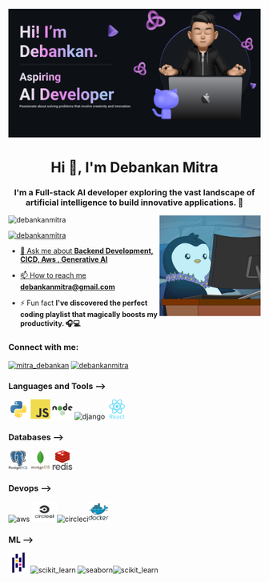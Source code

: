 ![MasterHead](dev.png)
<h1 align="center">Hi 👋, I'm Debankan Mitra</h1>
<h3 align="center">I'm a Full-stack AI developer exploring the vast landscape of artificial intelligence to build innovative applications. 🚀</h3>

<img align="right" alt="Coding" width="40%" src="giphy.gif">

<p align="left"> <img src="https://komarev.com/ghpvc/?username=debankanmitra&label=Profile%20views&color=0e75b6&style=flat" alt="debankanmitra" /> </p>
<p align="left"> <a href="https://twitter.com/mitra_debankan" target="blank"><img src="https://img.shields.io/twitter/follow/mitra_debankan?logo=twitter&style=for-the-badge" alt="debankanmitra"  </p>

- 💬 Ask me about **Backend Development, CICD, Aws , Generative AI**

- 📫 How to reach me **debankanmitra@gmail.com**

- ⚡ Fun fact **I've discovered the perfect coding playlist that magically boosts my productivity. 🎧💻**

<h3 align="left">Connect with me:</h3>
<p align="left">
<a href="https://twitter.com/mitra_debankan" target="blank"><img align="center" src="https://raw.githubusercontent.com/rahuldkjain/github-profile-readme-generator/master/src/images/icons/Social/twitter.svg" alt="mitra_debankan" height="30" width="40" /></a>
<a href="https://linkedin.com/in/debankanmitra" target="blank"><img align="center" src="https://raw.githubusercontent.com/rahuldkjain/github-profile-readme-generator/master/src/images/icons/Social/linked-in-alt.svg" alt="debankanmitra" height="30" width="40" /></a>
</p>

<h3 align="left">Languages and Tools --></h3>

<img src="https://raw.githubusercontent.com/devicons/devicon/master/icons/python/python-original.svg" alt="python" width="40" height="40"/>   <img src="https://raw.githubusercontent.com/devicons/devicon/master/icons/javascript/javascript-original.svg" alt="javascript" width="40" height="40"/>   <img src="https://raw.githubusercontent.com/devicons/devicon/master/icons/nodejs/nodejs-original-wordmark.svg" alt="nodejs" width="40" height="40"/>   <img src="https://cdn.worldvectorlogo.com/logos/django.svg" alt="django" width="40" height="40"/>   <img src="https://raw.githubusercontent.com/devicons/devicon/master/icons/react/react-original-wordmark.svg" alt="react" width="40" height="40"/> 

<h3 align="left">Databases --></h3>

<img src="https://raw.githubusercontent.com/devicons/devicon/master/icons/postgresql/postgresql-original-wordmark.svg" alt="postgresql" width="40" height="40"/> <img src="https://raw.githubusercontent.com/devicons/devicon/master/icons/mongodb/mongodb-original-wordmark.svg" alt="mongodb" width="40" height="40"/> <img src="https://raw.githubusercontent.com/devicons/devicon/master/icons/redis/redis-original-wordmark.svg" alt="redis" width="40" height="40"/> 

<h3 align="left">Devops --></h3>

<img src="https://miro.medium.com/v2/resize:fit:640/format:webp/1*W02WEmR0_JeJXfLWN2zHwQ.png" alt="aws" width="50" height="50"/> <img src="circleci.jpg" alt="circleci" width="50" height="40"/><img src="https://img.icons8.com/dusk/64/000000/console.png" alt="circleci" width="50" height="40"/><img src="https://raw.githubusercontent.com/devicons/devicon/master/icons/docker/docker-original-wordmark.svg" alt="docker" width="40" height="40"/>

<h3 align="left">ML --></h3>

<img src="https://raw.githubusercontent.com/devicons/devicon/2ae2a900d2f041da66e950e4d48052658d850630/icons/pandas/pandas-original.svg" alt="pandas" width="40" height="40"/> <img src="https://upload.wikimedia.org/wikipedia/commons/0/05/Scikit_learn_logo_small.svg" alt="scikit_learn" width="40" height="40"/> <img src="https://seaborn.pydata.org/_images/logo-mark-lightbg.svg" alt="seaborn" width="40" height="40"/><img src="https://av-eks-lekhak.s3.amazonaws.com/media/__sized__/article_images/image_xon2isF-thumbnail_webp-600x300.webp" alt="scikit_learn" width="40" height="40"/> 

